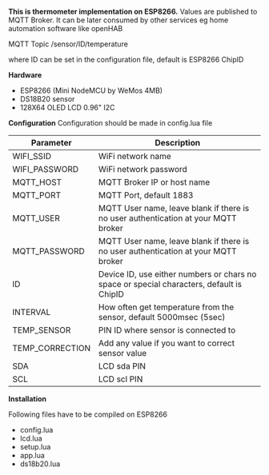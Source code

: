 **This is thermometer implementation on ESP8266.**
Values are published to MQTT Broker. It can be later consumed by other services eg home automation software like openHAB

MQTT Topic /sensor/ID/temperature

where ID can be set in the configuration file, default is ESP8266 ChipID

**Hardware**
- ESP8266 (Mini NodeMCU by WeMos 4MB)
- DS18B20 sensor
- 128X64 OLED LCD 0.96" I2C

**Configuration**
Configuration should be made in config.lua file

| Parameter  | Description |
|---|---|
| WIFI_SSID  | WiFi network name |
| WIFI_PASSWORD   | WiFi network password |
| MQTT_HOST  | MQTT Broker IP or host name |
| MQTT_PORT  | MQTT Port, default 1883 |
| MQTT_USER  | MQTT User name, leave blank if there is no user authentication at your MQTT broker |
| MQTT_PASSWORD  | MQTT User name, leave blank if there is no user authentication at your MQTT broker |
| ID | Device ID, use either numbers or chars no space or special characters, default is ChipID |
| INTERVAL   | How often get temperature from the sensor, default 5000msec (5sec) |
| TEMP_SENSOR   | PIN ID where sensor is connected to |
| TEMP_CORRECTION   | Add any value if you want to correct sensor value |
| SDA   | LCD sda PIN |
| SCL   | LCD scl PIN |


**Installation**

Following files have to be compiled on ESP8266
- config.lua
- lcd.lua
- setup.lua
- app.lua
- ds18b20.lua
